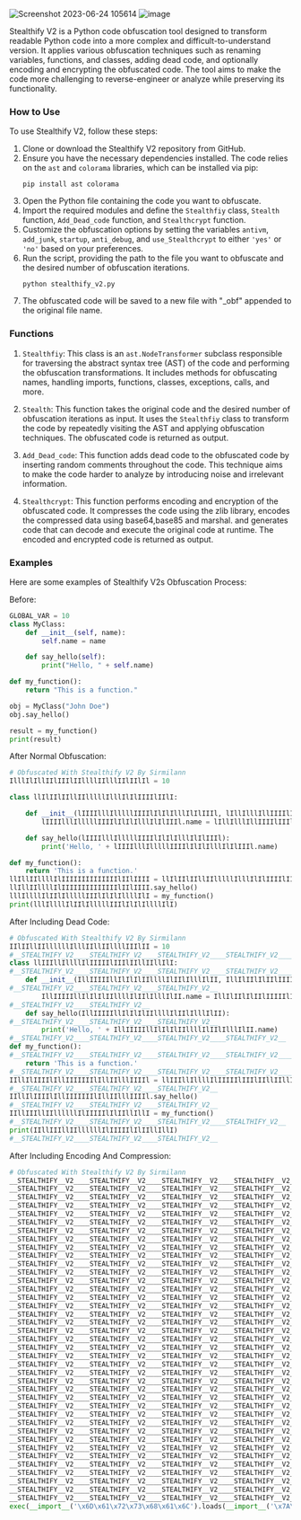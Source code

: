 ![Screenshot 2023-06-24 105614](https://github.com/sirmilann/Stealthify-2.0/assets/94076644/dbbc1e6e-d469-4281-a88c-3419b5ff2c77)
![image](https://user-images.githubusercontent.com/94076644/208468748-e4e44944-f978-4806-980d-601202be9afa.png)

Stealthify V2 is a Python code obfuscation tool designed to transform readable Python code into a more complex and difficult-to-understand version. It applies various obfuscation techniques such as renaming variables, functions, and classes, adding dead code, and optionally encoding and encrypting the obfuscated code. The tool aims to make the code more challenging to reverse-engineer or analyze while preserving its functionality.

### How to Use

To use Stealthify V2, follow these steps:

1. Clone or download the Stealthify V2 repository from GitHub.
2. Ensure you have the necessary dependencies installed. The code relies on the `ast` and `colorama` libraries, which can be installed via pip:
   ```
   pip install ast colorama
   ```
3. Open the Python file containing the code you want to obfuscate.
4. Import the required modules and define the `Stealthfiy` class, `Stealth` function, `Add_Dead_code` function, and `Stealthcrypt` function.
5. Customize the obfuscation options by setting the variables `antivm`, `add_junk`, `startup`, `anti_debug`, and `use_Stealthcrypt` to either `'yes'` or `'no'` based on your preferences.
6. Run the script, providing the path to the file you want to obfuscate and the desired number of obfuscation iterations.
   ```
   python stealthify_v2.py
   ```
7. The obfuscated code will be saved to a new file with "_obf" appended to the original file name.

### Functions

1. `Stealthfiy`: This class is an `ast.NodeTransformer` subclass responsible for traversing the abstract syntax tree (AST) of the code and performing the obfuscation transformations.
It includes methods for obfuscating names, handling imports, functions, classes, exceptions, calls, and more.

3. `Stealth`: This function takes the original code and the desired number of obfuscation iterations as input. It uses the `Stealthfiy` class to transform the code by repeatedly visiting the AST and applying obfuscation techniques. The obfuscated code is returned as output.

4. `Add_Dead_code`: This function adds dead code to the obfuscated code by inserting random comments throughout the code. This technique aims to make the code harder to analyze by introducing noise and irrelevant information.

5. `Stealthcrypt`: This function performs encoding and encryption of the obfuscated code. It compresses the code using the zlib library, encodes the compressed data using base64,base85 and marshal. and generates code that can decode and execute the original code at runtime. The encoded and encrypted code is returned as output.

### Examples

Here are some examples of Stealthify V2s Obfuscation Process:

Before:
```python
GLOBAL_VAR = 10
class MyClass:
    def __init__(self, name):
        self.name = name

    def say_hello(self):
        print("Hello, " + self.name)

def my_function():
    return "This is a function."

obj = MyClass("John Doe")
obj.say_hello()

result = my_function()
print(result)
```
After Normal Obfuscation:
```python
# Obfuscated With Stealthify V2 By Sirmilann
IlllIlIllIIlIIIlIIllllIIlllIIlIIlIl = 10

class llIlIIlIIllIIlllllIlllIlIlIIIIlIIlI:

    def __init__(lIIIIlllIlllllIIIIlIlIlIlllIlIlIIIl, lIllIlllIllIIIIlIIIllIIIIIlIIllIIlI):
        lIIIIlllIlllllIIIIlIlIlIlllIlIlIIIl.name = lIllIlllIllIIIIlIIIllIIIIIlIIllIIlI

    def say_hello(lIIIIlllIlllllIIIIlIlIlIlllIlIlIIIl):
        print('Hello, ' + lIIIIlllIlllllIIIIlIlIlIlllIlIlIIIl.name)

def my_function():
    return 'This is a function.'
llIllIIllllIlIIIIIIIIIIIIIIlIIlIIII = llIlIIlIIllIIlllllIlllIlIlIIIIlIIlI('John Doe')
llIllIIllllIlIIIIIIIIIIIIIIlIIlIIII.say_hello()
lllIllllIlIIlIlllllIIIlIlIlIllllIlI = my_function()
print(lllIllllIlIIlIlllllIIIlIlIlIllllIlI)
```
After Including Dead Code:
```python
# Obfuscated With Stealthify V2 By Sirmilann
IIlIIllIIllllllIlllIIllIIllllIIIlII = 10
#__STEALTHIFY_V2____STEALTHIFY_V2____STEALTHIFY_V2____STEALTHIFY_V2____STEALTHIFY_V2__
class llIIIllIllllIlIIIIIlIIIlIIllIIllIlI:
#__STEALTHIFY_V2____STEALTHIFY_V2____STEALTHIFY_V2____STEALTHIFY_V2____STEALTHIFY_V2__
    def __init__(IllIIIIIllIlIlIlIIllllIlIIlIlllIlII, IllIlIIlIlIIlIIIIIlIIIIIlIlIlIIIIll):
#__STEALTHIFY_V2____STEALTHIFY_V2____STEALTHIFY_V2__
        IllIIIIIllIlIlIlIIllllIlIIlIlllIlII.name = IllIlIIlIlIIlIIIIIlIIIIIlIlIlIIIIll
#__STEALTHIFY_V2____STEALTHIFY_V2__
    def say_hello(IllIIIIIllIlIlIlIIllllIlIIlIlllIlII):
#__STEALTHIFY_V2____STEALTHIFY_V2____STEALTHIFY_V2__
        print('Hello, ' + IllIIIIIllIlIlIlIIllllIlIIlIlllIlII.name)
#__STEALTHIFY_V2____STEALTHIFY_V2____STEALTHIFY_V2____STEALTHIFY_V2__
def my_function():
#__STEALTHIFY_V2____STEALTHIFY_V2____STEALTHIFY_V2____STEALTHIFY_V2____STEALTHIFY_V2__
    return 'This is a function.'
#__STEALTHIFY_V2____STEALTHIFY_V2____STEALTHIFY_V2____STEALTHIFY_V2____STEALTHIFY_V2__
IIllIlIIIIlIllIIIIIIIlIllIIlllIIIIl = llIIIllIllllIlIIIIIlIIIlIIllIIllIlI('John Doe')
#__STEALTHIFY_V2____STEALTHIFY_V2____STEALTHIFY_V2__
IIllIlIIIIlIllIIIIIIIlIllIIlllIIIIl.say_hello()
#__STEALTHIFY_V2____STEALTHIFY_V2____STEALTHIFY_V2__
IIllIIIllIIllllllIlIIIIIlIlIIllIllI = my_function()
#__STEALTHIFY_V2____STEALTHIFY_V2____STEALTHIFY_V2____STEALTHIFY_V2__
print(IIllIIIllIIllllllIlIIIIIlIlIIllIllI)
#__STEALTHIFY_V2____STEALTHIFY_V2____STEALTHIFY_V2__
```
After Including Encoding And Compression:
```python
# Obfuscated With Stealthify V2 By Sirmilann
__STEALTHIFY__V2____STEALTHIFY__V2____STEALTHIFY__V2____STEALTHIFY__V2____STEALTHIFY__V2____STEALTHIFY__V2____STEALTHIFY__V2____STEALTHIFY__V2____STEALTHIFY__V2____STEALTHIFY__V2____STEALTHIFY__V2____STEALTHIFY__V2____STEALTHIFY__V2____STEALTHIFY__V2____STEALTHIFY__V2__ = ""
__STEALTHIFY__V2____STEALTHIFY__V2____STEALTHIFY__V2____STEALTHIFY__V2____STEALTHIFY__V2____STEALTHIFY__V2____STEALTHIFY__V2____STEALTHIFY__V2____STEALTHIFY__V2____STEALTHIFY__V2____STEALTHIFY__V2____STEALTHIFY__V2____STEALTHIFY__V2____STEALTHIFY__V2____STEALTHIFY__V2__ += "YyR8JD15JC"
__STEALTHIFY__V2____STEALTHIFY__V2____STEALTHIFY__V2____STEALTHIFY__V2____STEALTHIFY__V2____STEALTHIFY__V2____STEALTHIFY__V2____STEALTHIFY__V2____STEALTHIFY__V2____STEALTHIFY__V2____STEALTHIFY__V2____STEALTHIFY__V2____STEALTHIFY__V2____STEALTHIFY__V2____STEALTHIFY__V2__ += "1ANDVIXm5Z"
__STEALTHIFY__V2____STEALTHIFY__V2____STEALTHIFY__V2____STEALTHIFY__V2____STEALTHIFY__V2____STEALTHIFY__V2____STEALTHIFY__V2____STEALTHIFY__V2____STEALTHIFY__V2____STEALTHIFY__V2____STEALTHIFY__V2____STEALTHIFY__V2____STEALTHIFY__V2____STEALTHIFY__V2____STEALTHIFY__V2__ += "NnRfYGcpOT"
__STEALTHIFY__V2____STEALTHIFY__V2____STEALTHIFY__V2____STEALTHIFY__V2____STEALTHIFY__V2____STEALTHIFY__V2____STEALTHIFY__V2____STEALTHIFY__V2____STEALTHIFY__V2____STEALTHIFY__V2____STEALTHIFY__V2____STEALTHIFY__V2____STEALTHIFY__V2____STEALTHIFY__V2____STEALTHIFY__V2__ += "dtQT0zdCVP"
__STEALTHIFY__V2____STEALTHIFY__V2____STEALTHIFY__V2____STEALTHIFY__V2____STEALTHIFY__V2____STEALTHIFY__V2____STEALTHIFY__V2____STEALTHIFY__V2____STEALTHIFY__V2____STEALTHIFY__V2____STEALTHIFY__V2____STEALTHIFY__V2____STEALTHIFY__V2____STEALTHIFY__V2____STEALTHIFY__V2__ += "Tm1GU2BhI0"
__STEALTHIFY__V2____STEALTHIFY__V2____STEALTHIFY__V2____STEALTHIFY__V2____STEALTHIFY__V2____STEALTHIFY__V2____STEALTHIFY__V2____STEALTHIFY__V2____STEALTHIFY__V2____STEALTHIFY__V2____STEALTHIFY__V2____STEALTHIFY__V2____STEALTHIFY__V2____STEALTHIFY__V2____STEALTHIFY__V2__ += "I7O3AtPHpo"
__STEALTHIFY__V2____STEALTHIFY__V2____STEALTHIFY__V2____STEALTHIFY__V2____STEALTHIFY__V2____STEALTHIFY__V2____STEALTHIFY__V2____STEALTHIFY__V2____STEALTHIFY__V2____STEALTHIFY__V2____STEALTHIFY__V2____STEALTHIFY__V2____STEALTHIFY__V2____STEALTHIFY__V2____STEALTHIFY__V2__ += "JTgkXnhhWE"
__STEALTHIFY__V2____STEALTHIFY__V2____STEALTHIFY__V2____STEALTHIFY__V2____STEALTHIFY__V2____STEALTHIFY__V2____STEALTHIFY__V2____STEALTHIFY__V2____STEALTHIFY__V2____STEALTHIFY__V2____STEALTHIFY__V2____STEALTHIFY__V2____STEALTHIFY__V2____STEALTHIFY__V2____STEALTHIFY__V2__ += "c/cUBPXnk4"
__STEALTHIFY__V2____STEALTHIFY__V2____STEALTHIFY__V2____STEALTHIFY__V2____STEALTHIFY__V2____STEALTHIFY__V2____STEALTHIFY__V2____STEALTHIFY__V2____STEALTHIFY__V2____STEALTHIFY__V2____STEALTHIFY__V2____STEALTHIFY__V2____STEALTHIFY__V2____STEALTHIFY__V2____STEALTHIFY__V2__ += "Vkx0b2F1Q0"
__STEALTHIFY__V2____STEALTHIFY__V2____STEALTHIFY__V2____STEALTHIFY__V2____STEALTHIFY__V2____STEALTHIFY__V2____STEALTHIFY__V2____STEALTHIFY__V2____STEALTHIFY__V2____STEALTHIFY__V2____STEALTHIFY__V2____STEALTHIFY__V2____STEALTHIFY__V2____STEALTHIFY__V2____STEALTHIFY__V2__ += "I+QzEtR0dG"
__STEALTHIFY__V2____STEALTHIFY__V2____STEALTHIFY__V2____STEALTHIFY__V2____STEALTHIFY__V2____STEALTHIFY__V2____STEALTHIFY__V2____STEALTHIFY__V2____STEALTHIFY__V2____STEALTHIFY__V2____STEALTHIFY__V2____STEALTHIFY__V2____STEALTHIFY__V2____STEALTHIFY__V2____STEALTHIFY__V2__ += "cnp3UFohUD"
__STEALTHIFY__V2____STEALTHIFY__V2____STEALTHIFY__V2____STEALTHIFY__V2____STEALTHIFY__V2____STEALTHIFY__V2____STEALTHIFY__V2____STEALTHIFY__V2____STEALTHIFY__V2____STEALTHIFY__V2____STEALTHIFY__V2____STEALTHIFY__V2____STEALTHIFY__V2____STEALTHIFY__V2____STEALTHIFY__V2__ += "YwLXJOJFR9"
__STEALTHIFY__V2____STEALTHIFY__V2____STEALTHIFY__V2____STEALTHIFY__V2____STEALTHIFY__V2____STEALTHIFY__V2____STEALTHIFY__V2____STEALTHIFY__V2____STEALTHIFY__V2____STEALTHIFY__V2____STEALTHIFY__V2____STEALTHIFY__V2____STEALTHIFY__V2____STEALTHIFY__V2____STEALTHIFY__V2__ += "cFk8TXdoZn"
__STEALTHIFY__V2____STEALTHIFY__V2____STEALTHIFY__V2____STEALTHIFY__V2____STEALTHIFY__V2____STEALTHIFY__V2____STEALTHIFY__V2____STEALTHIFY__V2____STEALTHIFY__V2____STEALTHIFY__V2____STEALTHIFY__V2____STEALTHIFY__V2____STEALTHIFY__V2____STEALTHIFY__V2____STEALTHIFY__V2__ += "lTUHlKckJq"
__STEALTHIFY__V2____STEALTHIFY__V2____STEALTHIFY__V2____STEALTHIFY__V2____STEALTHIFY__V2____STEALTHIFY__V2____STEALTHIFY__V2____STEALTHIFY__V2____STEALTHIFY__V2____STEALTHIFY__V2____STEALTHIFY__V2____STEALTHIFY__V2____STEALTHIFY__V2____STEALTHIFY__V2____STEALTHIFY__V2__ += "X0xMbjhwfH"
__STEALTHIFY__V2____STEALTHIFY__V2____STEALTHIFY__V2____STEALTHIFY__V2____STEALTHIFY__V2____STEALTHIFY__V2____STEALTHIFY__V2____STEALTHIFY__V2____STEALTHIFY__V2____STEALTHIFY__V2____STEALTHIFY__V2____STEALTHIFY__V2____STEALTHIFY__V2____STEALTHIFY__V2____STEALTHIFY__V2__ += "FOV0M9d2Bn"
__STEALTHIFY__V2____STEALTHIFY__V2____STEALTHIFY__V2____STEALTHIFY__V2____STEALTHIFY__V2____STEALTHIFY__V2____STEALTHIFY__V2____STEALTHIFY__V2____STEALTHIFY__V2____STEALTHIFY__V2____STEALTHIFY__V2____STEALTHIFY__V2____STEALTHIFY__V2____STEALTHIFY__V2____STEALTHIFY__V2__ += "cjt2aHpubz"
__STEALTHIFY__V2____STEALTHIFY__V2____STEALTHIFY__V2____STEALTHIFY__V2____STEALTHIFY__V2____STEALTHIFY__V2____STEALTHIFY__V2____STEALTHIFY__V2____STEALTHIFY__V2____STEALTHIFY__V2____STEALTHIFY__V2____STEALTHIFY__V2____STEALTHIFY__V2____STEALTHIFY__V2____STEALTHIFY__V2__ += "R4cGtvUVdX"
__STEALTHIFY__V2____STEALTHIFY__V2____STEALTHIFY__V2____STEALTHIFY__V2____STEALTHIFY__V2____STEALTHIFY__V2____STEALTHIFY__V2____STEALTHIFY__V2____STEALTHIFY__V2____STEALTHIFY__V2____STEALTHIFY__V2____STEALTHIFY__V2____STEALTHIFY__V2____STEALTHIFY__V2____STEALTHIFY__V2__ += "cUk4b3JlKW"
__STEALTHIFY__V2____STEALTHIFY__V2____STEALTHIFY__V2____STEALTHIFY__V2____STEALTHIFY__V2____STEALTHIFY__V2____STEALTHIFY__V2____STEALTHIFY__V2____STEALTHIFY__V2____STEALTHIFY__V2____STEALTHIFY__V2____STEALTHIFY__V2____STEALTHIFY__V2____STEALTHIFY__V2____STEALTHIFY__V2__ += "luWEdBSndF"
__STEALTHIFY__V2____STEALTHIFY__V2____STEALTHIFY__V2____STEALTHIFY__V2____STEALTHIFY__V2____STEALTHIFY__V2____STEALTHIFY__V2____STEALTHIFY__V2____STEALTHIFY__V2____STEALTHIFY__V2____STEALTHIFY__V2____STEALTHIFY__V2____STEALTHIFY__V2____STEALTHIFY__V2____STEALTHIFY__V2__ += "eXJoKyVMQS"
__STEALTHIFY__V2____STEALTHIFY__V2____STEALTHIFY__V2____STEALTHIFY__V2____STEALTHIFY__V2____STEALTHIFY__V2____STEALTHIFY__V2____STEALTHIFY__V2____STEALTHIFY__V2____STEALTHIFY__V2____STEALTHIFY__V2____STEALTHIFY__V2____STEALTHIFY__V2____STEALTHIFY__V2____STEALTHIFY__V2__ += "tgPCVfNGU5"
__STEALTHIFY__V2____STEALTHIFY__V2____STEALTHIFY__V2____STEALTHIFY__V2____STEALTHIFY__V2____STEALTHIFY__V2____STEALTHIFY__V2____STEALTHIFY__V2____STEALTHIFY__V2____STEALTHIFY__V2____STEALTHIFY__V2____STEALTHIFY__V2____STEALTHIFY__V2____STEALTHIFY__V2____STEALTHIFY__V2__ += "R358Zmg9eX"
__STEALTHIFY__V2____STEALTHIFY__V2____STEALTHIFY__V2____STEALTHIFY__V2____STEALTHIFY__V2____STEALTHIFY__V2____STEALTHIFY__V2____STEALTHIFY__V2____STEALTHIFY__V2____STEALTHIFY__V2____STEALTHIFY__V2____STEALTHIFY__V2____STEALTHIFY__V2____STEALTHIFY__V2____STEALTHIFY__V2__ += "tKeVBYKVU8"
__STEALTHIFY__V2____STEALTHIFY__V2____STEALTHIFY__V2____STEALTHIFY__V2____STEALTHIFY__V2____STEALTHIFY__V2____STEALTHIFY__V2____STEALTHIFY__V2____STEALTHIFY__V2____STEALTHIFY__V2____STEALTHIFY__V2____STEALTHIFY__V2____STEALTHIFY__V2____STEALTHIFY__V2____STEALTHIFY__V2__ += "WG8oQ0QqJE"
__STEALTHIFY__V2____STEALTHIFY__V2____STEALTHIFY__V2____STEALTHIFY__V2____STEALTHIFY__V2____STEALTHIFY__V2____STEALTHIFY__V2____STEALTHIFY__V2____STEALTHIFY__V2____STEALTHIFY__V2____STEALTHIFY__V2____STEALTHIFY__V2____STEALTHIFY__V2____STEALTHIFY__V2____STEALTHIFY__V2__ += "8jO3laRSg7"
__STEALTHIFY__V2____STEALTHIFY__V2____STEALTHIFY__V2____STEALTHIFY__V2____STEALTHIFY__V2____STEALTHIFY__V2____STEALTHIFY__V2____STEALTHIFY__V2____STEALTHIFY__V2____STEALTHIFY__V2____STEALTHIFY__V2____STEALTHIFY__V2____STEALTHIFY__V2____STEALTHIFY__V2____STEALTHIFY__V2__ += "WnIxSWoyM2"
__STEALTHIFY__V2____STEALTHIFY__V2____STEALTHIFY__V2____STEALTHIFY__V2____STEALTHIFY__V2____STEALTHIFY__V2____STEALTHIFY__V2____STEALTHIFY__V2____STEALTHIFY__V2____STEALTHIFY__V2____STEALTHIFY__V2____STEALTHIFY__V2____STEALTHIFY__V2____STEALTHIFY__V2____STEALTHIFY__V2__ += "BEa00+KS0t"
__STEALTHIFY__V2____STEALTHIFY__V2____STEALTHIFY__V2____STEALTHIFY__V2____STEALTHIFY__V2____STEALTHIFY__V2____STEALTHIFY__V2____STEALTHIFY__V2____STEALTHIFY__V2____STEALTHIFY__V2____STEALTHIFY__V2____STEALTHIFY__V2____STEALTHIFY__V2____STEALTHIFY__V2____STEALTHIFY__V2__ += "TSl2NUhMRi"
__STEALTHIFY__V2____STEALTHIFY__V2____STEALTHIFY__V2____STEALTHIFY__V2____STEALTHIFY__V2____STEALTHIFY__V2____STEALTHIFY__V2____STEALTHIFY__V2____STEALTHIFY__V2____STEALTHIFY__V2____STEALTHIFY__V2____STEALTHIFY__V2____STEALTHIFY__V2____STEALTHIFY__V2____STEALTHIFY__V2__ += "owMTZCVURQ"
__STEALTHIFY__V2____STEALTHIFY__V2____STEALTHIFY__V2____STEALTHIFY__V2____STEALTHIFY__V2____STEALTHIFY__V2____STEALTHIFY__V2____STEALTHIFY__V2____STEALTHIFY__V2____STEALTHIFY__V2____STEALTHIFY__V2____STEALTHIFY__V2____STEALTHIFY__V2____STEALTHIFY__V2____STEALTHIFY__V2__ += "PDItRkR0ZD"
__STEALTHIFY__V2____STEALTHIFY__V2____STEALTHIFY__V2____STEALTHIFY__V2____STEALTHIFY__V2____STEALTHIFY__V2____STEALTHIFY__V2____STEALTHIFY__V2____STEALTHIFY__V2____STEALTHIFY__V2____STEALTHIFY__V2____STEALTHIFY__V2____STEALTHIFY__V2____STEALTHIFY__V2____STEALTHIFY__V2__ += "JRYmRxJT93"
__STEALTHIFY__V2____STEALTHIFY__V2____STEALTHIFY__V2____STEALTHIFY__V2____STEALTHIFY__V2____STEALTHIFY__V2____STEALTHIFY__V2____STEALTHIFY__V2____STEALTHIFY__V2____STEALTHIFY__V2____STEALTHIFY__V2____STEALTHIFY__V2____STEALTHIFY__V2____STEALTHIFY__V2____STEALTHIFY__V2__ += "Ynt+MzsqRm"
__STEALTHIFY__V2____STEALTHIFY__V2____STEALTHIFY__V2____STEALTHIFY__V2____STEALTHIFY__V2____STEALTHIFY__V2____STEALTHIFY__V2____STEALTHIFY__V2____STEALTHIFY__V2____STEALTHIFY__V2____STEALTHIFY__V2____STEALTHIFY__V2____STEALTHIFY__V2____STEALTHIFY__V2____STEALTHIFY__V2__ += "lGIyEmPEZS"
__STEALTHIFY__V2____STEALTHIFY__V2____STEALTHIFY__V2____STEALTHIFY__V2____STEALTHIFY__V2____STEALTHIFY__V2____STEALTHIFY__V2____STEALTHIFY__V2____STEALTHIFY__V2____STEALTHIFY__V2____STEALTHIFY__V2____STEALTHIFY__V2____STEALTHIFY__V2____STEALTHIFY__V2____STEALTHIFY__V2__ += "IzMzOVpTfV"
__STEALTHIFY__V2____STEALTHIFY__V2____STEALTHIFY__V2____STEALTHIFY__V2____STEALTHIFY__V2____STEALTHIFY__V2____STEALTHIFY__V2____STEALTHIFY__V2____STEALTHIFY__V2____STEALTHIFY__V2____STEALTHIFY__V2____STEALTHIFY__V2____STEALTHIFY__V2____STEALTHIFY__V2____STEALTHIFY__V2__ += "BAclApWi1A"
__STEALTHIFY__V2____STEALTHIFY__V2____STEALTHIFY__V2____STEALTHIFY__V2____STEALTHIFY__V2____STEALTHIFY__V2____STEALTHIFY__V2____STEALTHIFY__V2____STEALTHIFY__V2____STEALTHIFY__V2____STEALTHIFY__V2____STEALTHIFY__V2____STEALTHIFY__V2____STEALTHIFY__V2____STEALTHIFY__V2__ += "dVFtdXptNF"
__STEALTHIFY__V2____STEALTHIFY__V2____STEALTHIFY__V2____STEALTHIFY__V2____STEALTHIFY__V2____STEALTHIFY__V2____STEALTHIFY__V2____STEALTHIFY__V2____STEALTHIFY__V2____STEALTHIFY__V2____STEALTHIFY__V2____STEALTHIFY__V2____STEALTHIFY__V2____STEALTHIFY__V2____STEALTHIFY__V2__ += "cxNm19SzNG"
exec(__import__('\x6D\x61\x72\x73\x68\x61\x6C').loads(__import__('\x7A\x6C\x69\x62').decompress(__import__('\x62\x61\x73\x65\x36\x34').b85decode(__import__('\x62\x61\x73\x65\x36\x34').b64decode(__STEALTHIFY__V2____STEALTHIFY__V2____STEALTHIFY__V2____STEALTHIFY__V2____STEALTHIFY__V2____STEALTHIFY__V2____STEALTHIFY__V2____STEALTHIFY__V2____STEALTHIFY__V2____STEALTHIFY__V2____STEALTHIFY__V2____STEALTHIFY__V2____STEALTHIFY__V2____STEALTHIFY__V2____STEALTHIFY__V2__.encode()).decode()))))
```

